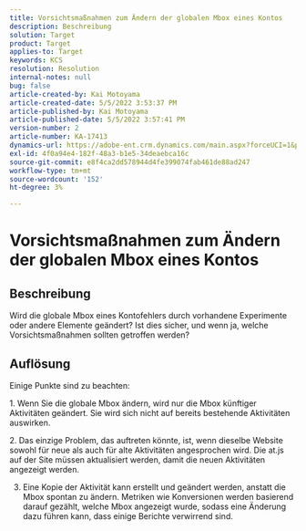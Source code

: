 ```yaml
---
title: Vorsichtsmaßnahmen zum Ändern der globalen Mbox eines Kontos
description: Beschreibung
solution: Target
product: Target
applies-to: Target
keywords: KCS
resolution: Resolution
internal-notes: null
bug: false
article-created-by: Kai Motoyama
article-created-date: 5/5/2022 3:53:37 PM
article-published-by: Kai Motoyama
article-published-date: 5/5/2022 3:57:41 PM
version-number: 2
article-number: KA-17413
dynamics-url: https://adobe-ent.crm.dynamics.com/main.aspx?forceUCI=1&pagetype=entityrecord&etn=knowledgearticle&id=2a81d185-8bcc-ec11-a7b5-6045bd00d995
exl-id: 4f0a94e4-182f-48a3-b1e5-34deaebca16c
source-git-commit: e8f4ca2dd578944d4fe399074fab461de88ad247
workflow-type: tm+mt
source-wordcount: '152'
ht-degree: 3%

---
```


# Vorsichtsmaßnahmen zum Ändern der globalen Mbox eines Kontos

## Beschreibung

Wird die globale Mbox eines Kontofehlers durch vorhandene Experimente oder andere Elemente geändert? Ist dies sicher, und wenn ja, welche Vorsichtsmaßnahmen sollten getroffen werden?

## Auflösung


Einige Punkte sind zu beachten:

1. Wenn Sie die globale Mbox ändern, wird nur die Mbox künftiger Aktivitäten geändert. Sie wird sich nicht auf bereits bestehende Aktivitäten auswirken.

2. Das einzige Problem, das auftreten könnte, ist, wenn dieselbe Website sowohl für neue als auch für alte Aktivitäten angesprochen wird. Die at.js auf der Site müssen aktualisiert werden, damit die neuen Aktivitäten angezeigt werden.

3. Eine Kopie der Aktivität kann erstellt und geändert werden, anstatt die Mbox spontan zu ändern. Metriken wie Konversionen werden basierend darauf gezählt, welche Mbox angezeigt wurde, sodass eine Änderung dazu führen kann, dass einige Berichte verwirrend sind.
